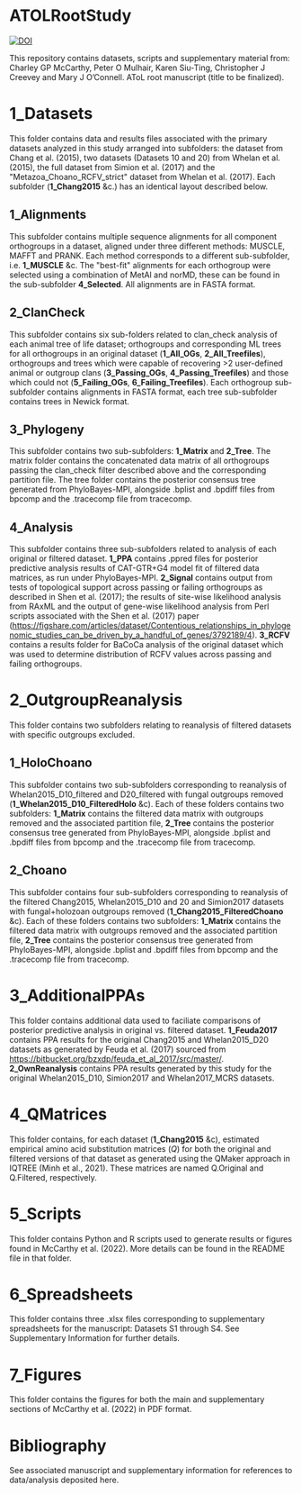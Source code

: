 # ATOLRootStudy
[![DOI](https://zenodo.org/badge/433194180.svg)](https://zenodo.org/badge/latestdoi/433194180)

This repository contains datasets, scripts and supplementary material from:
Charley GP McCarthy, Peter O Mulhair, Karen Siu-Ting, Christopher J Creevey and Mary J O’Connell. AToL root manuscript (title to be finalized).

# 1_Datasets
This folder contains data and results files associated with the primary datasets analyzed in this study arranged into subfolders: the dataset from Chang et al. (2015), two datasets (Datasets 10 and 20) from Whelan et al. (2015), the full dataset from Simion et al. (2017) and the "Metazoa_Choano_RCFV_strict" dataset from Whelan et al. (2017). Each subfolder (**1_Chang2015** &c.) has an identical layout described below.

## 1_Alignments
This subfolder contains multiple sequence alignments for all component orthogroups in a dataset, aligned under three different methods: MUSCLE, MAFFT and PRANK. Each method corresponds to a different sub-subfolder, i.e. **1_MUSCLE** &c. The "best-fit" alignments for each orthogroup were selected using a combination of MetAl and norMD, these can be found in the sub-subfolder **4_Selected**. All alignments are in FASTA format.

## 2_ClanCheck
This subfolder contains six sub-folders related to clan_check analysis of each animal tree of life dataset; orthogroups and corresponding ML trees for all orthogroups in an original dataset (**1_All_OGs**, **2_All_Treefiles**), orthogroups and trees which were capable of recovering >2 user-defined animal or outgroup clans (**3_Passing_OGs**, **4_Passing_Treefiles**) and those which could not (**5_Failing_OGs**, **6_Failing_Treefiles**). Each orthogroup sub-subfolder contains alignments in FASTA format, each tree sub-subfolder contains trees in Newick format.

## 3_Phylogeny
This subfolder contains two sub-subfolders: **1_Matrix** and **2_Tree**. The matrix folder contains the concatenated data matrix of all orthogroups passing the clan_check filter described above and the corresponding partition file. The tree folder contains the posterior consensus tree generated from PhyloBayes-MPI, alongside .bplist and .bpdiff files from bpcomp and the .tracecomp file from tracecomp.

## 4_Analysis
This subfolder contains three sub-subfolders related to analysis of each original or filtered dataset. **1_PPA** contains .ppred files for posterior predictive analysis results of CAT-GTR+G4 model fit of filtered data matrices, as run under PhyloBayes-MPI. **2_Signal** contains output from tests of topological support across passing or failing orthogroups as described in Shen et al. (2017); the results of site-wise likelihood analysis from RAxML and the output of gene-wise likelihood analysis from Perl scripts associated with the Shen et al. (2017) paper (https://figshare.com/articles/dataset/Contentious_relationships_in_phylogenomic_studies_can_be_driven_by_a_handful_of_genes/3792189/4). **3_RCFV** contains a results folder for BaCoCa analysis of the original dataset which was used to determine distribution of RCFV values across passing and failing orthogroups.

# 2_OutgroupReanalysis
This folder contains two subfolders relating to reanalysis of filtered datasets with specific outgroups excluded.

## 1_HoloChoano
This subfolder contains two sub-subfolders corresponding to reanalysis of Whelan2015_D10_filtered and D20_filtered with fungal outgroups removed (**1_Whelan2015_D10_FilteredHolo** &c). Each of these folders contains two subfolders: **1_Matrix** contains the filtered data matrix with outgroups removed and the associated partition file, **2_Tree** contains the posterior consensus tree generated from PhyloBayes-MPI, alongside .bplist and .bpdiff files from bpcomp and the .tracecomp file from tracecomp.

## 2_Choano
This subfolder contains four sub-subfolders corresponding to reanalysis of the filtered Chang2015, Whelan2015_D10 and 20 and Simion2017 datasets with fungal+holozoan outgroups removed (**1_Chang2015_FilteredChoano** &c). Each of these folders contains two subfolders: **1_Matrix** contains the filtered data matrix with outgroups removed and the associated partition file, **2_Tree** contains the posterior consensus tree generated from PhyloBayes-MPI, alongside .bplist and .bpdiff files from bpcomp and the .tracecomp file from tracecomp.

# 3_AdditionalPPAs
This folder contains additional data used to faciliate comparisons of posterior predictive analysis in original vs. filtered dataset. **1_Feuda2017** contains PPA results for the original Chang2015 and Whelan2015_D20 datasets as generated by Feuda et al. (2017) sourced from https://bitbucket.org/bzxdp/feuda_et_al_2017/src/master/. **2_OwnReanalysis** contains PPA results generated by this study for the original Whelan2015_D10, Simion2017 and Whelan2017_MCRS datasets.

# 4_QMatrices
This folder contains, for each dataset (**1_Chang2015** &c), estimated empirical amino acid substitution matrices (*Q*) for both the original and filtered versions of that dataset as generated using the QMaker approach in IQTREE (Minh et al., 2021). These matrices are named Q.Original and Q.Filtered, respectively.

# 5_Scripts
This folder contains Python and R scripts used to generate results or figures found in McCarthy et al. (2022). More details can be found in the README file in that folder.

# 6_Spreadsheets
This folder contains three .xlsx files corresponding to supplementary spreadsheets for the manuscript: Datasets S1 through S4. See Supplementary Information for further details.

# 7_Figures
This folder contains the figures for both the main and supplementary sections of McCarthy et al. (2022) in PDF format.

# Bibliography
See associated manuscript and supplementary information for references to data/analysis deposited here.
